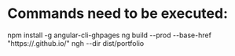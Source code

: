 # Commands need to be executed:
npm install -g angular-cli-ghpages
ng build --prod --base-href "https://<user-name>.github.io/<repo>"
ngh --dir dist/portfolio
